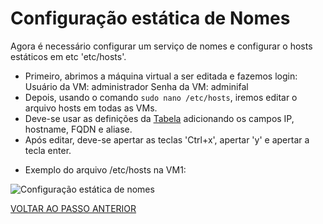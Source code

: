 # Configuração estática de Nomes

Agora é necessário configurar um serviço de nomes e configurar o hosts estáticos em etc 'etc/hosts'.

- Primeiro, abrimos a máquina virtual a ser editada e fazemos login:
Usuário da VM: administrador
Senha da VM: adminifal
- Depois, usando o comando ``sudo nano /etc/hosts``, iremos editar o arquivo hosts em todas as VMs.
- Deve-se usar as definições da [Tabela](https://github.com/laurargs/RedeApolo/blob/main/Tabela.md) adicionando os campos IP, hostname, FQDN e aliase.  
- Após editar, deve-se apertar as teclas 'Ctrl+x', apertar 'y' e apertar a tecla enter.   


* Exemplo do arquivo /etc/hosts na VM1:

![Configuração estática de nomes](https://user-images.githubusercontent.com/103062837/187730708-8a921f6a-0616-4393-80ef-c7a371aa31a9.png)



[VOLTAR AO PASSO ANTERIOR](https://github.com/laurargs/RedeApolo/blob/main/RedeApolo-main/RedeApolo-main/3%20-%20Acesso%20Remoto%20SSH%20com%20(Host%20Only)%20no%20Virtual%20Box.md)

